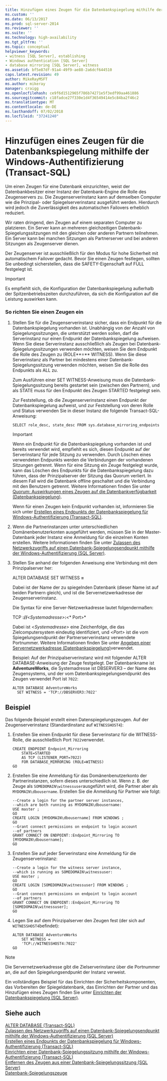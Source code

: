 ```yaml
---
title: Hinzufügen eines Zeugen für die Datenbankspiegelung mithilfe der Windows-Authentifizierung (Transact-SQL) | Microsoft-Dokumentation
ms.custom: ''
ms.date: 06/13/2017
ms.prod: sql-server-2014
ms.reviewer: ''
ms.suite: ''
ms.technology: high-availability
ms.tgt_pltfrm: ''
ms.topic: conceptual
helpviewer_keywords:
- witness [SQL Server], establishing
- Windows authentication [SQL Server]
- database mirroring [SQL Server], witness
ms.assetid: bf5e87df-91a4-49f9-ae88-2a6dcf644510
caps.latest.revision: 49
author: MikeRayMSFT
ms.author: mikeray
manager: craigg
ms.openlocfilehash: ce9f6d1512965f786b74271e5f3edf99aa461886
ms.sourcegitcommit: c18fadce27f330e1d4f36549414e5c84ba2f46c2
ms.translationtype: MT
ms.contentlocale: de-DE
ms.lasthandoff: 07/02/2018
ms.locfileid: "37241240"
---
```

# <a name="add-a-database-mirroring-witness-using-windows-authentication-transact-sql"></a>Hinzufügen eines Zeugen für die Datenbankspiegelung mithilfe der Windows-Authentifizierung (Transact-SQL)
  Um einen Zeugen für eine Datenbank einzurichten, weist der Datenbankbesitzer einer Instanz der Datenbank-Engine die Rolle des Zeugenservers zu. Die Zeugenserverinstanz kann auf demselben Computer wie die Prinzipal- oder Spiegelserverinstanz ausgeführt werden. Hierdurch wird jedoch die Zuverlässigkeit des automatischen Failovers erheblich reduziert.  
  
 Wir raten dringend, den Zeugen auf einem separaten Computer zu platzieren. Ein Server kann an mehreren gleichzeitigen Datenbank-Spiegelungssitzungen mit den gleichen oder anderen Partnern teilnehmen. Ein Server kann bei manchen Sitzungen als Partnerserver und bei anderen Sitzungen als Zeugenserver dienen.  
  
 Der Zeugenserver ist ausschließlich für den Modus für hohe Sicherheit mit automatischem Failover gedacht. Bevor Sie einen Zeugen festlegen, sollten Sie unbedingt sicherstellen, dass die SAFETY-Eigenschaft auf FULL festgelegt ist.  
  
> [!IMPORTANT]  
>  Es empfiehlt sich, die Konfiguration der Datenbankspiegelung außerhalb der Spitzenbetriebszeiten durchzuführen, da sich die Konfiguration auf die Leistung auswirken kann.  
  
### <a name="to-establish-a-witness"></a>So richten Sie einen Zeugen ein  
  
1.  Stellen Sie für die Zeugenserverinstanz sicher, dass ein Endpunkt für die Datenbankspiegelung vorhanden ist. Unabhängig von der Anzahl von Spiegelungssitzungen, die unterstützt werden sollen, darf die Serverinstanz nur einen Endpunkt der Datenbankspiegelung aufweisen. Wenn Sie diese Serverinstanz ausschließlich als Zeugen bei Datenbank-Spiegelungssitzungen verwenden möchten, weisen Sie dem Endpunkt die Rolle des Zeugen zu (ROLE**=** WITNESS). Wenn Sie diese Serverinstanz als Partner bei mindestens einer Datenbank-Spiegelungssitzung verwenden möchten, weisen Sie die Rolle des Endpunkts als ALL zu.  
  
     Zum Ausführen einer SET WITNESS-Anweisung muss die Datenbank-Spiegelungssitzung bereits gestartet sein (zwischen den Partnern), und als STATE muss für den Endpunkt des Zeugen STARTED festgelegt sein.  
  
     Zur Feststellung, ob die Zeugenserverinstanz einen Endpunkt der Datenbankspiegelung aufweist, und zur Feststellung von deren Rolle und Status verwenden Sie in dieser Instanz die folgende Transact-SQL-Anweisung:  
  
    ```  
    SELECT role_desc, state_desc FROM sys.database_mirroring_endpoints  
    ```  
  
    > [!IMPORTANT]  
    >  Wenn ein Endpunkt für die Datenbankspiegelung vorhanden ist und bereits verwendet wird, empfiehlt es sich, diesen Endpunkt auf der Serverinstanz für jede Sitzung zu verwenden. Durch Löschen eines verwendeten Endpunkts werden die Verbindungen der vorhandenen Sitzungen getrennt. Wenn für eine Sitzung ein Zeuge festgelegt wurde, kann das Löschen des Endpunkts für die Datenbankspiegelung dazu führen, dass der Prinzipalserver der Sitzung das Quorum verliert. In diesem Fall wird die Datenbank offline geschaltet und die Verbindung mit den Benutzern getrennt. Weitere Informationen finden Sie unter [Quorum: Auswirkungen eines Zeugen auf die Datenbankverfügbarkeit &#40;Datenbankspiegelung&#41;](quorum-how-a-witness-affects-database-availability-database-mirroring.md).  
  
     Wenn für einen Zeugen kein Endpunkt vorhanden ist, informieren Sie sich unter [Erstellen eines Endpunkts der Datenbankspiegelung für Windows-Authentifizierung &#40;Transact-SQL&#41;](create-a-database-mirroring-endpoint-for-windows-authentication-transact-sql.md).  
  
2.  Wenn die Partnerinstanzen unter unterschiedlichen Domänenbenutzerkonten ausgeführt werden, müssen Sie in der Master-Datenbank jeder Instanz eine Anmeldung für die einzelnen Konten erstellen. Weitere Informationen finden Sie unter [Zulassen des Netzwerkzugriffs auf einen Datenbank-Spiegelungsendpunkt mithilfe der Windows-Authentifizierung &#40;SQL Server&#41;](../database-mirroring-allow-network-access-windows-authentication.md).  
  
3.  Stellen Sie anhand der folgenden Anweisung eine Verbindung mit dem Prinzipalserver her:  
  
     ALTER DATABASE *<Datenbankname>* SET WITNESS **=***<Servernetzwerkadresse>*  
  
     Dabei ist *<Datenbankname>* der Name der zu spiegelnden Datenbank (dieser Name ist auf beiden Partnern gleich), und *<Servernetzwerkadresse>* ist die Servernetzwerkadresse der Zeugenserverinstanz.  
  
     Die Syntax für eine Server-Netzwerkadresse lautet folgendermaßen:  
  
     TCP **://**\<*Systemadresse>***:**\<* Port>*  
  
     Dabei ist \<*Systemadresse>* eine Zeichenfolge, die das Zielcomputersystem eindeutig identifiziert, und \<*Port>* ist die vom Spiegelungsendpunkt der Partnerserverinstanz verwendete Portnummer. Weitere Informationen finden Sie unter [Angeben einer Servernetzwerkadresse &#40;Datenbankspiegelung&#41;](specify-a-server-network-address-database-mirroring.md)verwendet.  
  
     Beispiel: Auf der Prinzipalserverinstanz wird mit folgender ALTER DATABASE-Anweisung der Zeuge festgelegt. Der Datenbankname ist **AdventureWorks**, die Systemadresse ist DBSERVER3 – der Name des Zeugensystems, und der vom Datenbankspiegelungsendpunkt des Zeugen verwendet Port ist `7022`:  
  
    ```  
    ALTER DATABASE AdventureWorks   
      SET WITNESS = 'TCP://DBSERVER3:7022'  
    ```  
  
## <a name="example"></a>Beispiel  
 Das folgende Beispiel erstellt einen Datenspiegelungszeugen. Auf der Zeugenserverinstanz (Standardinstanz auf `WITNESSHOST4`):  
  
1.  Erstellen Sie einen Endpunkt für diese Serverinstanz für die WITNESS-Rolle, die ausschließlich Port `7022`verwendet.  
  
    ```  
    CREATE ENDPOINT Endpoint_Mirroring  
        STATE=STARTED   
        AS TCP (LISTENER_PORT=7022)   
        FOR DATABASE_MIRRORING (ROLE=WITNESS)  
    GO  
    ```  
  
2.  Erstellen Sie eine Anmeldung für das Domänenbenutzerkonto der Partnerinstanzen, sofern dieses unterschiedlich ist. Wenn z. B. der Zeuge als `SOMEDOMAIN\witnessuser`ausgeführt wird, die Partner aber als `MYDOMAIN\dbousername`. Erstellen Sie die Anmeldung für Partner wie folgt:  
  
    ```  
    --Create a login for the partner server instances,  
    --which are both running as MYDOMAIN\dbousername:  
    USE master ;  
    GO  
    CREATE LOGIN [MYDOMAIN\dbousername] FROM WINDOWS ;  
    GO  
    --Grant connect permissions on endpoint to login account   
    --of partners  
    GRANT CONNECT ON ENDPOINT::Endpoint_Mirroring TO [MYDOMAIN\dbousername];  
    GO  
    ```  
  
3.  Erstellen Sie auf jeder Serverinstanz eine Anmeldung für die Zeugenserverinstanz:  
  
    ```  
    --Create a login for the witness server instance,  
    --which is running as SOMEDOMAIN\witnessuser:  
    USE master ;  
    GO  
    CREATE LOGIN [SOMEDOMAIN\witnessuser] FROM WINDOWS ;  
    GO  
    --Grant connect permissions on endpoint to login account   
    --of partners  
    GRANT CONNECT ON ENDPOINT::Endpoint_Mirroring TO [SOMEDOMAIN\witnessuser];  
    GO  
    ```  
  
4.  Legen Sie auf dem Prinzipalserver den Zeugen fest (der sich auf `WITNESSHOST4`befindet):  
  
    ```  
    ALTER DATABASE AdventureWorks   
        SET WITNESS =   
        'TCP://WITNESSHOST4:7022'  
    GO  
    ```  
  
> [!NOTE]  
>  Die Servernetzwerkadresse gibt die Zielserverinstanz über die Portnummer an, die auf den Spiegelungsendpunkt der Instanz verweist.  
  
 Ein vollständiges Beispiel für das Einrichten der Sicherheitskomponenten, das Vorbereiten der Spiegeldatenbank, das Einrichten der Partner und das Hinzufügen eines Zeugen finden Sie unter [Einrichten der Datenbankspiegelung &#40;SQL Server&#41;](database-mirroring-sql-server.md).  
  
## <a name="see-also"></a>Siehe auch  
 [ALTER DATABASE &#40;Transact-SQL&#41;](/sql/t-sql/statements/alter-database-transact-sql)   
 [Zulassen des Netzwerkzugriffs auf einen Datenbank-Spiegelungsendpunkt mithilfe der Windows-Authentifizierung (SQL Server)](../database-mirroring-allow-network-access-windows-authentication.md)   
 [Erstellen eines Endpunkts der Datenbankspiegelung für Windows-Authentifizierung (Transact-SQL)](create-a-database-mirroring-endpoint-for-windows-authentication-transact-sql.md)   
 [Einrichten einer Datenbank-Spiegelungssitzung mithilfe der Windows-Authentifizierung (Transact-SQL)](database-mirroring-establish-session-windows-authentication.md)   
 [Entfernen des Zeugen aus einer Datenbank-Spiegelungssitzung (SQL Server)](remove-the-witness-from-a-database-mirroring-session-sql-server.md)   
 [Datenbank-Spiegelungszeuge](database-mirroring-witness.md)  
  
  
